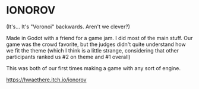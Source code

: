 # IONOROV
(It's... It's "Voronoi" backwards. Aren't we clever?)

Made in Godot with a friend for a game jam. I did most of the main stuff.
Our game was the crowd favorite, but the judges didn't quite understand how we fit the theme (which I think is a little strange, considering that other participants ranked us #2 on theme and #1 overall)

This was both of our first times making a game with any sort of engine. 

https://hwaethere.itch.io/ionorov
